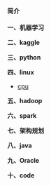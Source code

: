 #### 简介

**一、机器学习**

**二、kaggle**

**三、python**

**四、linux**
- [cpu](https://github.com/aidway/Blog/issues/1)

**五、hadoop**

**六、spark**

**七、架构规划**

**八、java**

**九、Oracle**

**十、code**


